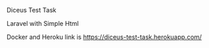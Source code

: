 Diceus Test Task

Laravel with Simple Html

Docker and Heroku
link is https://diceus-test-task.herokuapp.com/
